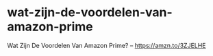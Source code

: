 # wat-zijn-de-voordelen-van-amazon-prime
Wat Zijn De Voordelen Van Amazon Prime? – https://amzn.to/3ZJELHE
